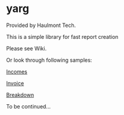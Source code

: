 yarg
====

Provided by Haulmont Tech.

This is a simple library for fast report creation

Please see Wiki. 

Or look through following samples: 

[Incomes](/core/test/sample/incomes/IncomesTest.java)

[Invoice](/core/test/sample/invoice/InvoiceTest.java)

[Breakdown](/core/test/sample/financedetails/BreakdownTest.java)

To be continued...
